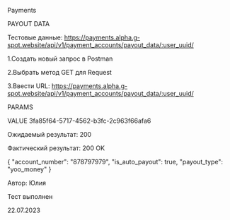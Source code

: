 
Payments

PAYOUT DATA 

Тестовые данные: https://payments.alpha.g-spot.website/api/v1/payment_accounts/payout_data/:user_uuid/

1.Создать новый запрос в Postman

2.Выбрать метод GET для Request

3.Ввести URL: https://payments.alpha.g-spot.website/api/v1/payment_accounts/payout_data/:user_uuid/

PARAMS 

VALUE  3fa85f64-5717-4562-b3fc-2c963f66afa6

Ожидаемый результат: 200 

Фактический результат: 200 OK 

{
    "account_number": "878797979",
    "is_auto_payout": true,
    "payout_type": "yoo_money"
}

Автор: Юлия

Тест выполнен

22.07.2023
